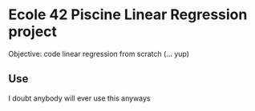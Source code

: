 # Ecole 42 Piscine Linear Regression project

Objective: code linear regression from scratch (... yup)

## Use

I doubt anybody will ever use this anyways

